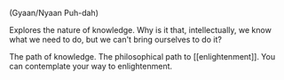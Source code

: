 (Gyaan/Nyaan Puh-dah)

Explores the nature of knowledge. Why is it that, intellectually, we know what we need to do, but we can't bring ourselves to do it?

The path of knowledge. The philosophical path to [[enlightenment]]. You can contemplate your way to enlightenment.